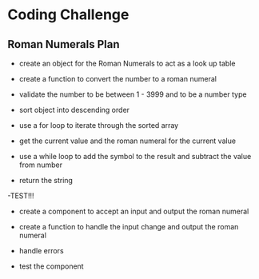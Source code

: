 # Coding Challenge

## Roman Numerals Plan

- create an object for the Roman Numerals to act as a look up table

- create a function to convert the number to a roman numeral

- validate the number to be between 1 - 3999 and to be a number type

- sort object into descending order

- use a for loop to iterate through the sorted array

- get the current value and the roman numeral for the current value

- use a while loop to add the symbol to the result and subtract the value from number

- return the string

-TEST!!!

- create a component to accept an input and output the roman numeral

- create a function to handle the input change and output the roman numeral

- handle errors

- test the component
